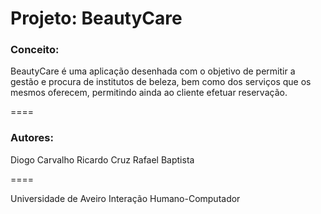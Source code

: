 # Projeto: BeautyCare

### Conceito:
BeautyCare é uma aplicação desenhada com o objetivo de permitir a gestão e procura de institutos de beleza, bem como dos serviços que os mesmos oferecem, permitindo ainda ao cliente efetuar reservação.

====

### Autores:
Diogo Carvalho
Ricardo Cruz
Rafael Baptista

====

Universidade de Aveiro
Interação Humano-Computador
